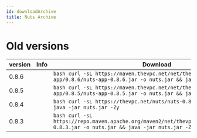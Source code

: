 ```yaml
---
id: downloadArchive
title: Nuts Archive
---
```


# Old versions


| version | Info | Download                                                                                                                                  |
|---------|------|-------------------------------------------------------------------------------------------------------------------------------------------|
| 0.8.6   |      | ```bash curl -sL https://maven.thevpc.net/net/thevpc/nuts/nuts-app/0.8.6/nuts-app-0.8.6.jar -o nuts.jar && java -jar nuts.jar -Zy ```     |
| 0.8.5   |      | ```bash curl -sL https://maven.thevpc.net/net/thevpc/nuts/nuts-app/0.8.5/nuts-app-0.8.5.jar -o nuts.jar && java -jar nuts.jar -Zy ```     |
| 0.8.4   |      | ```bash curl -sL https://thevpc.net/nuts/nuts-0.8.4.jar -o nuts.jar && java -jar nuts.jar -Zy```                                          |
| 0.8.3   |      | ```bash curl -sL https://repo.maven.apache.org/maven2/net/thevpc/nuts/nuts/0.8.3/nuts-0.8.3.jar -o nuts.jar && java -jar nuts.jar -Zy ``` |

